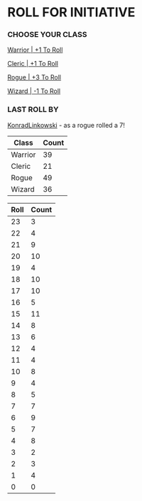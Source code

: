 # ROLL FOR INITIATIVE
### CHOOSE YOUR CLASS

[Warrior | +1 To Roll](https://github.com/benjaminsampica/benjaminsampica/issues/new?title=roll%7Cwarrior&body=Just+click+%27Submit+new+issue%27.)

[Cleric | +1 To Roll](https://github.com/benjaminsampica/benjaminsampica/issues/new?title=roll%7Ccleric&body=Just+click+%27Submit+new+issue%27.)

[Rogue | +3 To Roll](https://github.com/benjaminsampica/benjaminsampica/issues/new?title=roll%7Crogue&body=Just+click+%27Submit+new+issue%27.)

[Wizard | -1 To Roll](https://github.com/benjaminsampica/benjaminsampica/issues/new?title=roll%7Cwizard&body=Just+click+%27Submit+new+issue%27.)
### LAST ROLL BY
[KonradLinkowski](https://www.github.com/KonradLinkowski) - as a rogue rolled a 7!

|Class|Count|
|-|-|
|Warrior|39|
|Cleric|21|
|Rogue|49|
|Wizard|36|

|Roll|Count|
|-|-|
|23|3
|22|4
|21|9
|20|10
|19|4
|18|10
|17|10
|16|5
|15|11
|14|8
|13|6
|12|4
|11|4
|10|8
|9|4
|8|5
|7|7
|6|9
|5|7
|4|8
|3|2
|2|3
|1|4
|0|0
